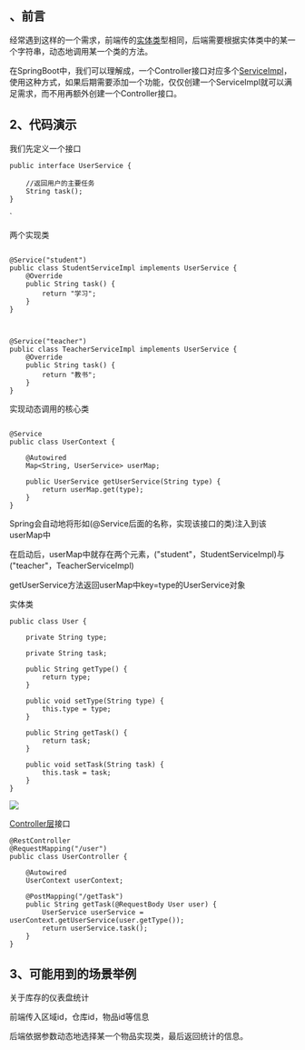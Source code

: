 ## 、前言

经常遇到这样的一个需求，前端传的[实体类](https://so.csdn.net/so/search?q=%E5%AE%9E%E4%BD%93%E7%B1%BB&spm=1001.2101.3001.7020 "实体类")型相同，后端需要根据实体类中的某一个字符串，动态地调用某一个类的方法。

在SpringBoot中，我们可以理解成，一个Controller接口对应多个[ServiceImpl](https://so.csdn.net/so/search?q=ServiceImpl&spm=1001.2101.3001.7020)，使用这种方式，如果后期需要添加一个功能，仅仅创建一个ServiceImpl就可以满足需求，而不用再额外创建一个Controller接口。

## 2、代码演示

我们先定义一个接口
```
public interface UserService {
 
    //返回用户的主要任务
    String task();
}

```
    

`

两个实现类
```angular2html

@Service("student")
public class StudentServiceImpl implements UserService {
    @Override
    public String task() {
        return "学习";
    }
}



@Service("teacher")
public class TeacherServiceImpl implements UserService {
    @Override
    public String task() {
        return "教书";
    }
}

```

实现动态调用的核心类
``` 

@Service
public class UserContext {
 
    @Autowired
    Map<String, UserService> userMap;
 
    public UserService getUserService(String type) {
        return userMap.get(type);
    }
}

```

Spring会自动地将形如(@Service后面的名称，实现该接口的类)注入到该userMap中

在启动后，userMap中就存在两个元素，("student"，StudentServiceImpl)与("teacher"，TeacherServiceImpl)

getUserService方法返回userMap中key=type的UserService对象

实体类
``` 
public class User {
 
    private String type;
 
    private String task;
 
    public String getType() {
        return type;
    }
 
    public void setType(String type) {
        this.type = type;
    }
 
    public String getTask() {
        return task;
    }
 
    public void setTask(String task) {
        this.task = task;
    }
}
```

![](https://csdnimg.cn/release/blogv2/dist/pc/img/newCodeMoreWhite.png)

[Controller层](https://so.csdn.net/so/search?q=Controller%E5%B1%82&spm=1001.2101.3001.7020)接口
``` 
@RestController
@RequestMapping("/user")
public class UserController {
 
    @Autowired
    UserContext userContext;
 
    @PostMapping("/getTask")
    public String getTask(@RequestBody User user) {
        UserService userService = userContext.getUserService(user.getType());
        return userService.task();
    }
}
```

## 3、可能用到的场景举例

关于库存的仪表盘统计

前端传入区域id，仓库id，物品id等信息

后端依据参数动态地选择某一个物品实现类，最后返回统计的信息。